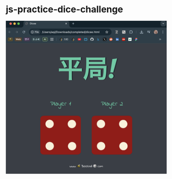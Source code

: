 # js-practice-dice-challenge
![js-dice](https://github.com/newbeeman88/pic_repo/blob/main/frontend/js-challenge-dice.png)
